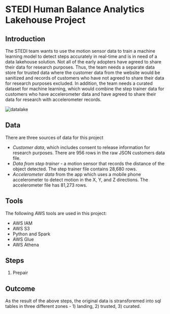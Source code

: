 # STEDI Human Balance Analytics Lakehouse Project

## Introduction
The STEDI team wants to use the motion sensor data to train a machine learning model to detect steps accurately in real-time and is in need of a data lakehouse solution. Not all of the early adopters have agreed to share their data for research purposes. Thus, the team needs a separate data store for trusted data where the customer data from the website would be sanitized and records of customers who have not agreed to share their data for research purposes excluded. In addition, the team needs a curated dataset for machine learning, which would combine the step trainer data for customers who have accelerometer data and have agreed to share their data for research with accelerometer records. 

![datalake](./img/lakehouse.png)

## Data
There are three sources of data for this project
- *Customer data*, which includes consent to release information for research purposes. There are 956 rows in the raw JSON customers data file.
- *Data from step trainer* - a motion sensor that records the distance of the object detected. The step trainer file contains 28,680 rows.
- *Accelerometer data* from the app which uses a mobile phone accelerometer to detect motion in the X, Y, and Z directions. The accelerometer file has 81,273 rows.
## Tools
The following AWS tools are used in this project:
- AWS IAM
- AWS S3
- Python and Spark
- AWS Glue
- AWS Athena

## Steps
1) Prepair
## Outcome
As the result of the above steps, the original data is stransforemed into sql tables in three different zones - 1) landing, 2) trusted, 3) curated. 
